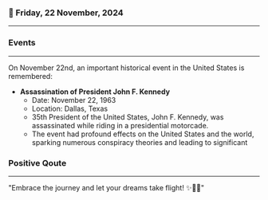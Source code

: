 ### 📅 Friday, 22 November, 2024
------
### Events
------
On November 22nd, an important historical event in the United States is remembered:

- **Assassination of President John F. Kennedy**
  - Date: November 22, 1963
  - Location: Dallas, Texas
  - 35th President of the United States, John F. Kennedy, was assassinated while riding in a presidential motorcade.
  - The event had profound effects on the United States and the world, sparking numerous conspiracy theories and leading to significant
### Positive Qoute
------
"Embrace the journey and let your dreams take flight! ✨🚀🌈"
